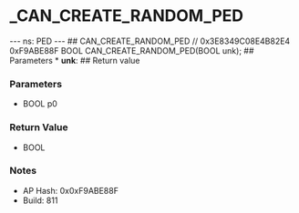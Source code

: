 # _CAN_CREATE_RANDOM_PED

--- ns: PED --- ## CAN_CREATE_RANDOM_PED  // 0x3E8349C08E4B82E4 0xF9ABE88F BOOL CAN_CREATE_RANDOM_PED(BOOL unk);   ## Parameters * **unk**:  ## Return value

### Parameters
* BOOL p0

### Return Value
* BOOL

### Notes
* AP Hash: 0x0xF9ABE88F
* Build: 811

